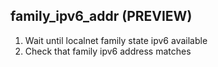 
## family_ipv6_addr (PREVIEW)

1. Wait until localnet family state ipv6 available
1. Check that family ipv6 address matches

